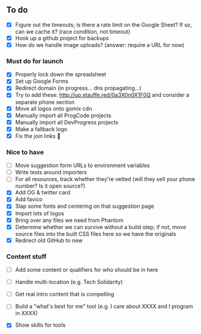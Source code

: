 ## To do
- [x] Figure out the timeouts; is there a rate limit on the Google Sheet? If so, can we cache it? (race condition, not timeout)
- [x] Hook up a github project for backups
- [x] How do we handle image uploads? (answer: require a URL for now)

### Must do for launch
- [x] Properly lock down the spreadsheet
- [x] Set up Google Forms
- [x] Redirect domain (in progress... dns propagating...)
- [x] Try to add these: http://up.stauffe.red/0a3X0n0X1F0Q and consider a separate phone section
- [x] Move all logos onto gomix cdn
- [x] Manually import all ProgCode projects
- [x] Manually import all DevProgress projects
- [x] Make a fallback logo
- [x] Fix the join links 👀

### Nice to have
- [ ] Move suggestion form URLs to environment variables
- [ ] Write tests around importers
- [ ] For all resources, track whether they're vetted (will they sell your phone number? Is it open source?)
- [x] Add OG & twitter card
- [x] Add favico
- [x] Slap some fonts and centering on that suggestion page
- [x] Import lots of logos
- [x] Bring over any files we need from Phantom
- [x] Determine whether we can survive without a build step; if not, move source files into the built CSS files here so we have the originals
- [x] Redirect old GitHub to new

### Content stuff
* [ ] Add some content or qualifiers for who should be in here
* [ ] Handle multi-location (e.g. Tech Solidarity)
* [ ] Get real intro content that is compelling
* [ ] Build a "what's best for me" tool (e.g. I care about XXXX and I program in XXXX)
* [x] Show skills for tools

